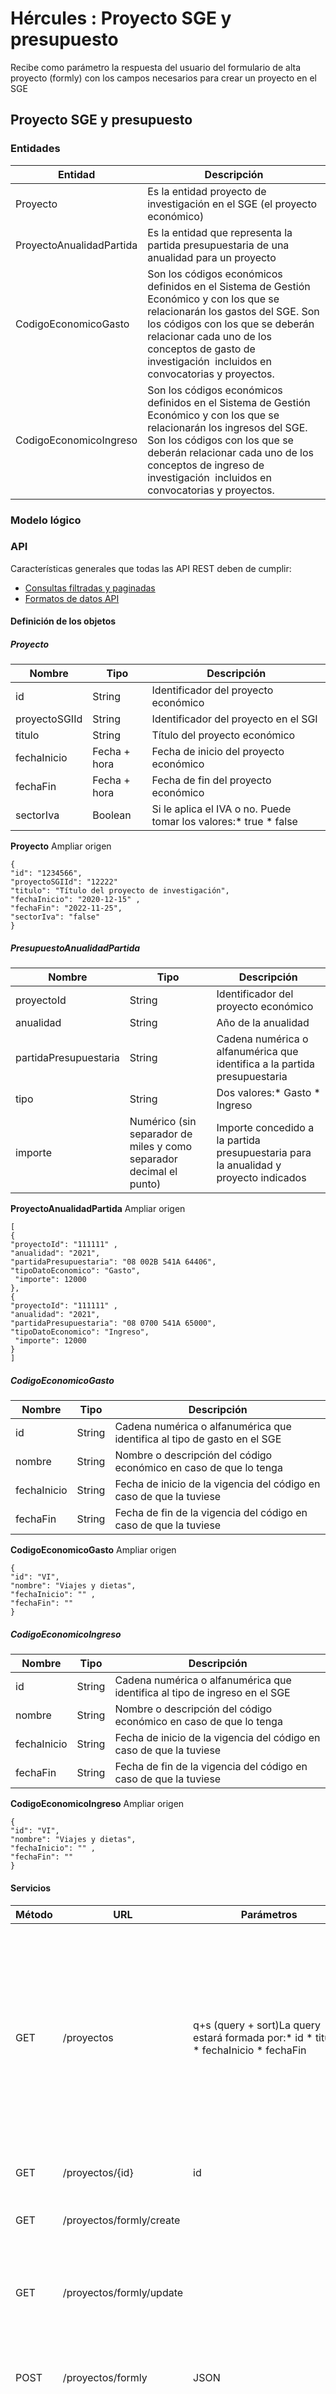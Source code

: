 # Hércules : Proyecto SGE y presupuesto



Recibe como parámetro la respuesta del usuario del formulario de alta proyecto (formly) con los campos necesarios para crear un proyecto en el SGE









## Proyecto SGE y presupuesto

### Entidades



| Entidad | Descripción |
| --- | --- |
| Proyecto | Es la entidad proyecto de investigación en el SGE (el proyecto económico) |
| ProyectoAnualidadPartida | Es la entidad que representa la partida presupuestaria de una anualidad para un proyecto |
| CodigoEconomicoGasto | Son los códigos económicos definidos en el Sistema de Gestión Económico y con los que se relacionarán los gastos del SGE. Son los códigos con los que se deberán relacionar cada uno de los conceptos de gasto de investigación  incluidos en convocatorias y proyectos. |
| CodigoEconomicoIngreso | Son los códigos económicos definidos en el Sistema de Gestión Económico y con los que se relacionarán los ingresos del SGE. Son los códigos con los que se deberán relacionar cada uno de los conceptos de ingreso de investigación  incluidos en convocatorias y proyectos. |

  


### Modelo lógico

### 

### API

Características generales que todas las API REST deben de cumplir:

* [Consultas filtradas y paginadas](https://confluence.um.es/confluence/display/HERCULES/Consultas+filtradas+y+paginadas "https://confluence.um.es/confluence/display/HERCULES/Consultas+filtradas+y+paginadas")
* [Formatos de datos API](https://confluence.um.es/confluence/display/HERCULES/Formatos+de+datos+API "https://confluence.um.es/confluence/display/HERCULES/Formatos+de+datos+API")

#### Definición de los objetos

##### Proyecto

  




| **Nombre** | **Tipo** | **Descripción** |
| --- | --- | --- |
| id | String | Identificador del proyecto económico |
| proyectoSGIId | String | Identificador del proyecto en el SGI |
| titulo | String | Título del proyecto económico |
| fechaInicio | Fecha \+ hora | Fecha de inicio del proyecto económico |
| fechaFin | Fecha \+ hora | Fecha de fin del proyecto económico |
| sectorIva | Boolean | Si le aplica el IVA o no. Puede tomar los valores:* true * false |



**Proyecto** Ampliar origen



```
{ 
"id": "1234566", 
"proyectoSGIId": "12222"
"titulo": "Título del proyecto de investigación", 
"fechaInicio": "2020-12-15" ,
"fechaFin": "2022-11-25",
"sectorIva": "false"
}
```


##### PresupuestoAnualidadPartida

  




| **Nombre** | **Tipo** | **Descripción** |
| --- | --- | --- |
| proyectoId | String | Identificador del proyecto económico |
| anualidad | String | Año de la anualidad |
| partidaPresupuestaria | String | Cadena numérica o alfanumérica que identifica a la partida presupuestaria |
| tipo | String | Dos valores:* Gasto * Ingreso |
| importe | Numérico (sin separador de miles y como separador decimal el punto) | Importe concedido a la partida presupuestaria para la anualidad y proyecto indicados |

  


  




**ProyectoAnualidadPartida** Ampliar origen



```
[
{ 
"proyectoId": "111111" , 
"anualidad": "2021",
"partidaPresupuestaria": "08 002B 541A 64406", 
"tipoDatoEconomico": "Gasto",
 "importe": 12000
},
{ 
"proyectoId": "111111" , 
"anualidad": "2021",
"partidaPresupuestaria": "08 0700 541A 65000", 
"tipoDatoEconomico": "Ingreso",
 "importe": 12000
}
]
```


##### CodigoEconomicoGasto

  




| **Nombre** | **Tipo** | **Descripción** |
| --- | --- | --- |
| id | String | Cadena numérica o alfanumérica que identifica al tipo de gasto en el SGE |
| nombre | String | Nombre o descripción del código económico en caso de que lo tenga |
| fechaInicio | String | Fecha de inicio de la vigencia del código en caso de que la tuviese |
| fechaFin | String | Fecha de fin de la vigencia del código en caso de que la tuviese |



**CodigoEconomicoGasto** Ampliar origen



```
{
"id": "VI",
"nombre": "Viajes y dietas",  
"fechaInicio": "" ,
"fechaFin": ""
}
```


##### CodigoEconomicoIngreso

  




| **Nombre** | **Tipo** | **Descripción** |
| --- | --- | --- |
| id | String | Cadena numérica o alfanumérica que identifica al tipo de ingreso en el SGE |
| nombre | String | Nombre o descripción del código económico en caso de que lo tenga |
| fechaInicio | String | Fecha de inicio de la vigencia del código en caso de que la tuviese |
| fechaFin | String | Fecha de fin de la vigencia del código en caso de que la tuviese |



**CodigoEconomicoIngreso** Ampliar origen



```
{
"id": "VI",
"nombre": "Viajes y dietas",  
"fechaInicio": "" ,
"fechaFin": ""
}
```


#### Servicios

  




| Método | URL | Parámetros | Respuesta | Permisos | Descripción |
| --- | --- | --- | --- | --- | --- |
| GET | /proyectos | q\+s (query \+ sort)La query estará formada por:* id * titulo * fechaInicio * fechaFin | Lista\[Proyecto] |  | Búsqueda de proyectos económicos, se puede buscar por el identificador del proyecto económico, por el título (o parte del título), entre un rango de fechas en las que se incluye la fecha de inicio o entre un rango de fechas entras lasque se incluye la fecha de fin del proyecto. Devuelve un listado de Proyectos económicos que cumplen los criterios de búsqueda.Los parámetros q y s están explicados en:* [Consultas filtradas y paginadas](https://confluence.treelogic.com/display/HERCULES/Consultas+filtradas+y+paginadas "https://confluence.treelogic.com/display/HERCULES/Consultas+filtradas+y+paginadas") |
| GET | /proyectos/{id} | id | Proyecto |  | Detalle de los datos generales de un proyecto económico |
| GET | /proyectos/formly/create |  | Formly |  | Devuelve el formulario (formly) a pintar para la pantalla de solicitar alta proyecto |
| GET | /proyectos/formly/update |  | Formly |  | Devuelve el formulario (formly) a pintar para la pantalla de solicitar nueva relación con el  proyecto económico (para relacionar un nuevo proyecto SGI con el proyecto SGE) |
| POST | /proyectos/formly | JSON | idVendrá relleno si la creación es síncrona y no vendrá si es asíncrona. |  | Recibe como parámetro la respuesta del usuario del formulario de alta proyecto (formly) con los campos necesarios para crear un proyecto en el SGE |
| PUT | /proyectos/formly/{id} | JSON |  |  | Recibe como parámetro la respuesta del usuario del formulario de modificación proyecto (formly) con los campos necesarios para crear una nueva relación de un proyecto SGI con el  proyecto SGE |
|  | | | | | |
| GET | /codigos\-economicos\-gastos |  | Lista\[CodigoEconomicoGasto] |  | Listado de CodigoEconomicoGasto de tipo gasto |
| GET | /codigos\-economicos\-gastos/{id} |  | CodigoEconomicoGasto |  | Detalle de CodigoEconomicoGasto |
| GET | /codigos\-economicos\-ingresos |  | Lista\[CodigoEconomicoIngreso] |  | Listado de CodigoEconomicoIngreso de tipo ingreso |
| GET | /codigos\-economicos\-ingresos/{id} |  | CodigoEconomicoIngreso |  | Detalle de CodigoEconomicoIngreso |
|  |  |  |  |  |  |
| POST | /proyectos/anualidades/ | Lista\[ProyectoAnualidadPartida] |  |  | Recibe como parámetro el listado partidas presupuestarias para una anualidad y un proyecto. |

  
  





